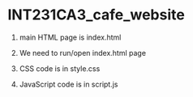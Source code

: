 # INT231CA3_cafe_website

1. main HTML page is index.html

2. We need to run/open index.html page

3. CSS code is in style.css

4. JavaScript code is in script.js
